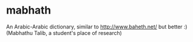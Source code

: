 mabhath
=======

An Arabic-Arabic dictionary, similar to http://www.baheth.net/ but better :) (Mabhathu Talib, a student's place of research)